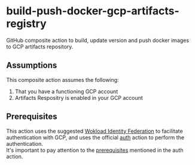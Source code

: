 # build-push-docker-gcp-artifacts-registry
GitHub composite action to build, update version and push docker images to GCP artifacts repository.

## Assumptions ##
This composite action assumes the following:
1. That you have a functioning GCP account
2. Artifacts Respositry is enabled in your GCP account

## Prerequisites ##
This action uses the suggested [Wokload Identity Federation](https://cloud.google.com/iam/docs/configuring-workload-identity-federation#github-actions) 
to facilitate authentication with GCP, and uses the official [auth](https://github.com/google-github-actions/auth) action to perform the authentication.  
It's important to pay attention to the [prerequisites](https://github.com/google-github-actions/auth#prerequisites) mentioned in the auth action.
